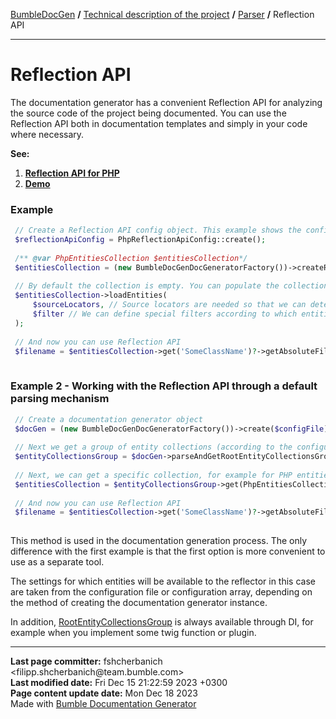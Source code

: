 <embed> <a href="/docs/README.md">BumbleDocGen</a> <b>/</b> <a href="/docs/tech/readme.md">Technical description of the project</a> <b>/</b> <a href="/docs/tech/2.parser/readme.md">Parser</a> <b>/</b> Reflection API<hr> </embed>

<embed> <h1>Reflection API</h1> </embed>

The documentation generator has a convenient Reflection API for analyzing the source code of the project being documented.
You can use the Reflection API both in documentation templates and simply in your code where necessary.

**See:**
1) **<a href="/docs/tech/2.parser/reflectionApi/php/readme.md">Reflection API for PHP</a>**
2) **[Demo](/demo/demo6-reflection-api/demoScript.php)**

<embed> <h3>Example</h3> </embed>

```php
 // Create a Reflection API config object. This example shows the config for parsing PHP code
 $reflectionApiConfig = PhpReflectionApiConfig::create();
 
 /** @var PhpEntitiesCollection $entitiesCollection*/
 $entitiesCollection = (new BumbleDocGenDocGeneratorFactory())->createRootEntitiesCollection($reflectionApiConfig);
 
 // By default the collection is empty. You can populate the collection with data
 $entitiesCollection->loadEntities(
     $sourceLocators, // Source locators are needed so that we can determine all the files that will be traversed to fill the collection with data
     $filter // We can define special filters according to which entities will be loaded
 );
 
 // And now you can use Reflection API
 $filename = $entitiesCollection->get('SomeClassName')?->getAbsoluteFileName();
 
```


<embed> <h3>Example 2 - Working with the Reflection API through a default parsing mechanism</h3> </embed>

```php
 // Create a documentation generator object
 $docGen = (new BumbleDocGenDocGeneratorFactory())->create($configFile);
 
 // Next we get a group of entity collections (according to the configuration)
 $entityCollectionsGroup = $docGen->parseAndGetRootEntityCollectionsGroup();
 
 // Next, we can get a specific collection, for example for PHP entities
 $entitiesCollection = $entityCollectionsGroup->get(PhpEntitiesCollection::class);
 
 // And now you can use Reflection API
 $filename = $entitiesCollection->get('SomeClassName')?->getAbsoluteFileName();
 
```


This method is used in the documentation generation process.
The only difference with the first example is that the first option is more convenient to use as a separate tool.

The settings for which entities will be available to the reflector in this case are taken from the configuration file or configuration array, depending on the method of creating the documentation generator instance.

In addition, <a href="/docs/tech/2.parser/reflectionApi/classes/RootEntityCollectionsGroup.md">RootEntityCollectionsGroup</a> is always available through DI, for example when you implement some twig function or plugin.


<div id='page_committer_info'>
<hr>
<b>Last page committer:</b> fshcherbanich &lt;filipp.shcherbanich@team.bumble.com&gt;<br><b>Last modified date:</b>   Fri Dec 15 21:22:59 2023 +0300<br><b>Page content update date:</b> Mon Dec 18 2023<br>Made with <a href='https://github.com/bumble-tech/bumble-doc-gen/blob/master/docs/README.md'>Bumble Documentation Generator</a></div>